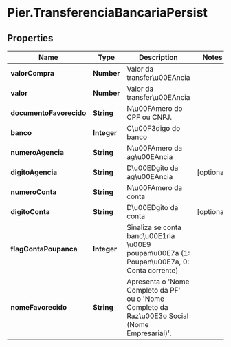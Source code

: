 # Pier.TransferenciaBancariaPersist

## Properties
Name | Type | Description | Notes
------------ | ------------- | ------------- | -------------
**valorCompra** | **Number** | Valor da transfer\u00EAncia | 
**valor** | **Number** | Valor da transfer\u00EAncia | 
**documentoFavorecido** | **String** | N\u00FAmero do CPF ou CNPJ. | 
**banco** | **Integer** | C\u00F3digo do banco | 
**numeroAgencia** | **String** | N\u00FAmero da ag\u00EAncia | 
**digitoAgencia** | **String** | D\u00EDgito da ag\u00EAncia | [optional] 
**numeroConta** | **String** | N\u00FAmero da conta | 
**digitoConta** | **String** | D\u00EDgito da conta | [optional] 
**flagContaPoupanca** | **Integer** | Sinaliza se conta banc\u00E1ria \u00E9 poupan\u00E7a (1: Poupan\u00E7a, 0: Conta corrente) | 
**nomeFavorecido** | **String** | Apresenta o &#39;Nome Completo da PF&#39; ou o &#39;Nome Completo da Raz\u00E3o Social (Nome Empresarial)&#39;. | 


